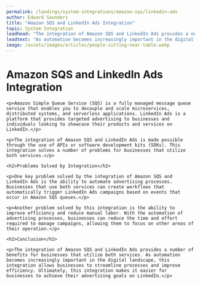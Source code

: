 ```yaml
---
permalink: /landings/system-integrations/amazon-sqs/linkedin-ads
author: Edward Saunders
title: "Amazon SQS and LinkedIn Ads Integration"
topic: System Integration
leadhead: "The integration of Amazon SQS and LinkedIn Ads provides a number of benefits for businesses that utilize both services"
leadtext: "As automation becomes increasingly important in the digital landscape, this integration allows businesses to streamline processes and improve efficiency. Ultimately, this integration makes it easier for businesses to achieve their advertising goals on LinkedIn."
image: /assets/images/articles/people-sitting-near-table.webp
---
```

<div class="arttext">
	<h1>Amazon SQS and LinkedIn Ads Integration</h1>

	<p>Amazon Simple Queue Service (SQS) is a fully managed message queue service that enables you to decouple and scale microservices, distributed systems, and serverless applications. LinkedIn Ads is a platform that provides targeted advertising to businesses and individuals looking to showcase their products and services on LinkedIn.</p>

	<p>The integration of Amazon SQS and LinkedIn Ads is made possible through the use of APIs or software development kits (SDKs). This integration solves a number of problems for businesses that utilize both services.</p>

	<h2>Problems Solved by Integration</h2>

	<p>One key problem solved by the integration of Amazon SQS and LinkedIn Ads is the ability to automate advertising processes. Businesses that use both services can create workflows that automatically trigger LinkedIn Ads campaigns based on events that occur in Amazon SQS queues.</p>

	<p>Another problem solved by this integration is the ability to improve efficiency and reduce manual labor. With the automation of advertising processes, businesses can reduce the time and effort required to manage campaigns, allowing them to focus on other areas of their operation.</p>

	<h2>Conclusion</h2>

	<p>The integration of Amazon SQS and LinkedIn Ads provides a number of benefits for businesses that utilize both services. As automation becomes increasingly important in the digital landscape, this integration allows businesses to streamline processes and improve efficiency. Ultimately, this integration makes it easier for businesses to achieve their advertising goals on LinkedIn.</p>

</div>